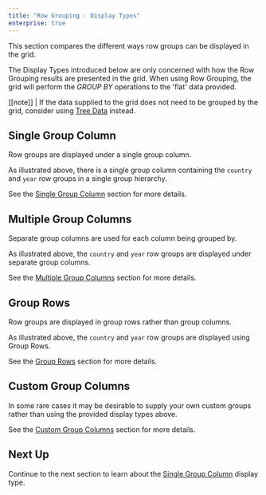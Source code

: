 ```yaml
---
title: "Row Grouping - Display Types"
enterprise: true
---
```


This section compares the different ways row groups can be displayed in the grid.

The Display Types introduced below are only concerned with how the Row Grouping results are presented in the grid. When using Row 
Grouping, the grid will perform the _GROUP BY_ operations to the 'flat' data provided. 

[[note]]
| If the data supplied to the grid does not need to be grouped by the grid, consider using [Tree Data](../tree-data/) instead.

## Single Group Column 

Row groups are displayed under a single group column. 

<image-caption src="grouping-display-types/resources/single-group-column.png" alt="Single Group Column" maxWidth="70%" constrained="true" centered="true"></image-caption>

As illustrated above, there is a single group column containing the `country` and `year` row groups in a single group hierarchy. 

See the [Single Group Column](../grouping-single-group-column/) section for more details.

## Multiple Group Columns

Separate group columns are used for each column being grouped by.

<image-caption src="grouping-display-types/resources/multiple-group-columns.png" alt="Multiple Group Columns" maxWidth="70%" constrained="true" centered="true"></image-caption>

As illustrated above, the `country` and `year` row groups are displayed under separate group columns.

See the [Multiple Group Columns](../grouping-multiple-group-columns/) section for more details.

## Group Rows

Row groups are displayed in group rows rather than group columns.

<image-caption src="grouping-display-types/resources/group-rows.png" alt="Group Rows" maxWidth="70%" constrained="true" centered="true"></image-caption>

As illustrated above, the `country` and `year` row groups are displayed using Group Rows.

See the [Group Rows](../grouping-group-rows/) section for more details.

## Custom Group Columns

In some rare cases it may be desirable to supply your own custom groups rather than using the provided display types above. 

See the [Custom Group Columns](../grouping-custom-group-columns/) section for more details.

## Next Up

Continue to the next section to learn about the [Single Group Column](../grouping-single-group-column/) display type.
